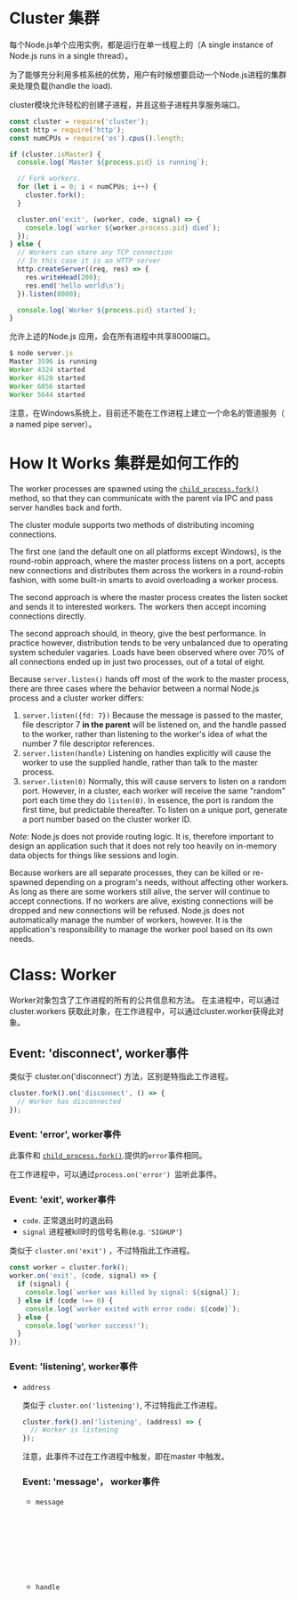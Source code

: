 # Cluster 集群

每个Node.js单个应用实例，都是运行在单一线程上的（A single instance of Node.js runs in a single thread）。

为了能够充分利用多核系统的优势，用户有时候想要启动一个Node.js进程的集群来处理负载(handle the load).

 cluster模块允许轻松的创建子进程，并且这些子进程共享服务端口。

```javascript
const cluster = require('cluster');
const http = require('http');
const numCPUs = require('os').cpus().length;

if (cluster.isMaster) {
  console.log(`Master ${process.pid} is running`);

  // Fork workers.
  for (let i = 0; i < numCPUs; i++) {
    cluster.fork();
  }

  cluster.on('exit', (worker, code, signal) => {
    console.log(`worker ${worker.process.pid} died`);
  });
} else {
  // Workers can share any TCP connection
  // In this case it is an HTTP server
  http.createServer((req, res) => {
    res.writeHead(200);
    res.end('hello world\n');
  }).listen(8000);

  console.log(`Worker ${process.pid} started`);
}
```



允许上述的Node.js 应用，会在所有进程中共享8000端口。

```javascript
$ node server.js
Master 3596 is running
Worker 4324 started
Worker 4520 started
Worker 6056 started
Worker 5644 started
```

注意，在Windows系统上，目前还不能在工作进程上建立一个命名的管道服务（ a named pipe server）。



# How It Works 集群是如何工作的

The worker processes are spawned using the [`child_process.fork()`](https://nodejs.org/dist/latest-v8.x/docs/api/child_process.html#child_process_child_process_fork_modulepath_args_options) method, so that they can communicate with the parent via IPC and pass server handles back and forth.

The cluster module supports two methods of distributing incoming connections.

The first one (and the default one on all platforms except Windows), is the round-robin approach, where the master process listens on a port, accepts new connections and distributes them across the workers in a round-robin fashion, with some built-in smarts to avoid overloading a worker process.

The second approach is where the master process creates the listen socket and sends it to interested workers. The workers then accept incoming connections directly.

The second approach should, in theory, give the best performance. In practice however, distribution tends to be very unbalanced due to operating system scheduler vagaries. Loads have been observed where over 70% of all connections ended up in just two processes, out of a total of eight.

Because `server.listen()` hands off most of the work to the master process, there are three cases where the behavior between a normal Node.js process and a cluster worker differs:



1. `server.listen({fd: 7})` Because the message is passed to the master, file descriptor 7 **in the parent** will be listened on, and the handle passed to the worker, rather than listening to the worker's idea of what the number 7 file descriptor references.
2. `server.listen(handle)` Listening on handles explicitly will cause the worker to use the supplied handle, rather than talk to the master process.
3. `server.listen(0)` Normally, this will cause servers to listen on a random port. However, in a cluster, each worker will receive the same "random" port each time they do `listen(0)`. In essence, the port is random the first time, but predictable thereafter. To listen on a unique port, generate a port number based on the cluster worker ID.



*Note*: Node.js does not provide routing logic. It is, therefore important to design an application such that it does not rely too heavily on in-memory data objects for things like sessions and login.

Because workers are all separate processes, they can be killed or re-spawned depending on a program's needs, without affecting other workers. As long as there are some workers still alive, the server will continue to accept connections. If no workers are alive, existing connections will be dropped and new connections will be refused. Node.js does not automatically manage the number of workers, however. It is the application's responsibility to manage the worker pool based on its own needs.



# Class: Worker

Worker对象包含了工作进程的所有的公共信息和方法。 在主进程中，可以通过cluster.workers 获取此对象，在工作进程中，可以通过cluster.worker获得此对象。

## Event: 'disconnect',   worker事件

类似于 cluster.on('disconnect') 方法，区别是特指此工作进程。

```javascript
cluster.fork().on('disconnect', () => {
  // Worker has disconnected
});
```

### Event: 'error',   worker事件

此事件和 [`child_process.fork()`](https://nodejs.org/dist/latest-v8.x/docs/api/child_process.html#child_process_child_process_fork_modulepath_args_options).提供的`error`事件相同。

在工作进程中，可以通过`process.on('error') `监听此事件。



### Event: 'exit',   worker事件

- `code`<Number>.  正常退出时的退出码
- `signal` <String>  进程被kill时的信号名称(e.g. `'SIGHUP'`)

类似于 `cluster.on('exit')` ，不过特指此工作进程。

```javascript
const worker = cluster.fork();
worker.on('exit', (code, signal) => {
  if (signal) {
    console.log(`worker was killed by signal: ${signal}`);
  } else if (code !== 0) {
    console.log(`worker exited with error code: ${code}`);
  } else {
    console.log('worker success!');
  }
});
```



### Event: 'listening',   worker事件

- `address` <Object>

类似于 `cluster.on('listening')`, 不过特指此工作进程。

```javascript
cluster.fork().on('listening', (address) => {
  // Worker is listening
});
```

注意，此事件不过在工作进程中触发，即在master 中触发。



### Event: 'message'， worker事件

- `message` <Object>
- `handle` <Object> 或 <undefined>

类似于 `cluster.on('message')`, 不过特指此工作进程。

在工作进程中，可以使用`process.on('message')` 监听此事件。

参见： [`process` event: `'message'`](https://nodejs.org/dist/latest-v8.x/docs/api/process.html#process_event_message).

如下示例，通过message机制来统计主进程中的请求数。

```javascript
const cluster = require('cluster');
const http = require('http');

if (cluster.isMaster) {

  // Keep track of http requests
  let numReqs = 0;
  setInterval(() => {
    console.log(`numReqs = ${numReqs}`);
  }, 1000);

  // Count requests
  function messageHandler(msg) {
    if (msg.cmd && msg.cmd === 'notifyRequest') {
      numReqs += 1;
    }
  }

  // Start workers and listen for messages containing notifyRequest
  const numCPUs = require('os').cpus().length;
  for (let i = 0; i < numCPUs; i++) {
    cluster.fork();
  }

  for (const id in cluster.workers) {
    cluster.workers[id].on('message', messageHandler);
  }

} else {

  // Worker processes have a http server.
  http.Server((req, res) => {
    res.writeHead(200);
    res.end('hello world\n');

    // notify master about the request
    process.send({ cmd: 'notifyRequest' });
  }).listen(8000);
}
```



### Event: 'online', worker事件

类似于 `cluster.on('online')` ，不过特指此工作进程。

```javascript
cluster.fork().on('online', () => {
  // Worker is online
});
```

注意，此事件不过在工作进程中触发，即在master 中触发。



### worker.disconnect()

- Returns: <Worker> 返回`worker`.的引用


在工作进程中，调用此函数，会关闭所有的服务(servers) 。当这些服务的`close`事件执行后，会断开IPC 管道(channel).

在主进程中，一个内部的消息会发送到工作进程，使其调用调用自身的`.disconnect()` 方法。

这样， `.exitedAfterDisconnect`  即会设置。

**注意**，当一个服务(server)关闭后，即不会接受新的连接（connections），此时其他正在监听的工作进程可以继续接受连接。

已经存在的连接，可以正常关闭。当所有连接都不存在后，IPC 管道即会关闭，工作进程会优雅地死亡，具体参见： [`server.close()`](https://nodejs.org/dist/latest-v8.x/docs/api/net.html#net_event_close)

以上只会应用于服务端的连接（server connections），对于客户端的连接（client connections ），工作进程不会主动关闭。disconnect 在退出前并不会等待其关闭.

**注意：**在工作进程中，还存在`process.disconnect` 方法，和此方法并不是同一个。参见： [`disconnect`](https://nodejs.org/dist/latest-v8.x/docs/api/child_process.html#child_process_child_disconnect).

因为服务端的连接长期存在，可能会阻塞工作进程的连接。可以通过发送消息的方式，让应用采取一定的动作进行关闭。也可以通过设置一个超时的方式(implement a timeout)，如果一段时间后，`disconnect`事件还没有触发，可以kill掉工作进程。

**示例如下：**

```javascript
if (cluster.isMaster) {
  const worker = cluster.fork();
  let timeout;

  worker.on('listening', (address) => {
    worker.send('shutdown');
    worker.disconnect();
    timeout = setTimeout(() => {
      worker.kill();
    }, 2000);
  });

  worker.on('disconnect', () => {
    clearTimeout(timeout);
  });

} else if (cluster.isWorker) {
  const net = require('net');
  const server = net.createServer((socket) => {
    // connections never end
  });

  server.listen(8000);

  process.on('message', (msg) => {
    if (msg === 'shutdown') {
      // initiate graceful close of any connections to server
    }
  });
}
```



### worker.exitedAfterDisconnect

- <boolean>

通过调研.kill()或.disconnect()方法，可以设置此值，在此之前，为undefined。

通过**worker.exitedAfterDisconnect**  返回的boolean值，可以区分进程时主动退出还是意外退出。主进程（master）可以据此值选择是否重新创建（respawn） 新的进程。

**示例：**

```javascript
cluster.on('exit', (worker, code, signal) => {
  if (worker.exitedAfterDisconnect === true) {
    console.log('Oh, it was just voluntary – no need to worry');
  }
});

// kill worker
worker.kill();


```



### worker.id

- <Number>

每个新创建的工作进程，都有唯一的id，并存储在worker.id中。

在工作进程的活动时，此id可以作为cluster.workers中的索引。



### worker.isConnected()

当工作进程通过IPC通过连接到主进程是，此函数返回true，否则返回false。

工作进程（worker）在创建后，会连接到主进程（master），当disconnect事件发送后，才会断开连接。



### worker.isDead()

当工作进程被终止时，不管是主动退出，还是通过signal终止，此函数返回true。否则返回false



### worker.kill([signal='SIGTERM'])

- `signal` <String> 发送给工作进程的终止信号的名称。



此方法（函数）会kill工作进程。 在主进程中，通过断开与worker.process的连接，一旦连接断开，通过signal kill工作进程。 在工作进程中，通过断开与管道的连接，可以退出（退出码为0）。

调用此方法后，将会设置`worker.exitedAfterDisconnect`

为了向后兼容，此方法还有一个别名：`worker.destroy()`

注意，在工作进程中，也有一个`process.kill()`方法.



### worker.process

- <ChildProcess>

所有工作进程，底层都是通过`child_process.fork()`创建的，此函数的返回对象即存储在**.process**中，在工作进程中，process是全局对象（master中使用worker.process）。

参见： [Child Process module](https://nodejs.org/dist/latest-v8.x/docs/api/child_process.html#child_process_child_process_fork_modulepath_args_options)

注意：当process的`disconnect`事件发生时，并且worker.exitedAfterDisconnect的值不为true时，工作进程会调用process.exit(0)优雅的退出。 这样可以避免连接意外断开。



### worker.send(message [, sendHandle]，[, callback])

- `message`<Object>
- `sendHandle` <Handle>
- `callback`<Function>
- Returns: Boolean

向工作进程或主进程发送消息，或者发送一个handle(可选的)。

如果是主进程，可以向指定的worker发送消息，等同于 [`ChildProcess.send()`](https://nodejs.org/dist/latest-v8.x/docs/api/child_process.html#child_process_child_send_message_sendhandle_options_callback).

如果是工作进程，可以向master发送消息，等同于`process.send()`.

下面示例中，主进程中向工作进程发送消息，工作进程监听到此消息后，将此消息返回给主进程。

```javascript
if (cluster.isMaster) {
  const worker = cluster.fork();
  worker.send('hi there');

} else if (cluster.isWorker) {
  process.on('message', (msg) => {
    process.send(msg);
  });
}
```



# Event: 'disconnect'，  cluster事件

- worker <cluster.Worker>

工作进程的IPC管道断开时触发。当工作进程优雅的退出，被kill，或者手工断开（例如调用 worker.disconnect方法）时发生。

  **工作进程**的IPC管道断开时触发。当工作进程优雅的退出，被kill，或者手工断开（例如调用 worker.disconnect方法）时发生。

  disconnect和exit事件之间可能会有延迟，这些事件常用来检查进程在清理过程中卡住(stuck:卡住，动不了)，或者是否有长连接。

  ```javascript
  cluster.on('disconnect', (worker) => {
    console.log(`The worker #${worker.id} has disconnected`);
  });
  ```
disconnect和exit事件之间可能会有延迟，这些事件常用来检查进程在清理过程中卡住(stuck:卡住，动不了)，或者是否有长连接。

```javascript
cluster.on('disconnect', (worker) => {
  console.log(`The worker #${worker.id} has disconnected`);
});
```

# Event: 'exit'，  cluster事件

- worker： <cluster.Worker>

- code：正常退出时候的退出码

- signal：进程被killed时候的信号名称（例如：'SIGHUP'）


任何一个工作进程死亡时（例如：kill -9 pid, kill -HUP pid）, 会触发此事件。

可以在回调函数中调用fork()方法重启工作进程。

```javascript
cluster.on('exit', (worker, code, signal) => {
  
  // 当执行kill -9 pid, kill -HUP pid， sinal 为：SIGKILL，SIGHUP
  // 当调用cluster.disconnect()方法是，优雅退出，code为0
  console.log('worker %d died (%s). restarting...',worker.process.pid, signal || code);

  cluster.fork();
});
```

参加：child_process event: 'exit'



# Event: 'fork' , 事件

- worker： <cluster.Worker>


当fork一个新的工作进程时，cluster模块会触发fork事件。 这可以用于记录(log)当前工作经常活动的日志，创建一个自定义超时。

```javascript
const timeouts = [];
function errorMsg() {
  console.error('Something must be wrong with the connection ...');
}

cluster.on('fork', (worker) => {
  //如果2秒之内没有监听到listening事件，提示连接超时。
  timeouts[worker.id] = setTimeout(errorMsg, 2000);
});
cluster.on('listening', (worker, address) => {
  clearTimeout(timeouts[worker.id]);
});
cluster.on('exit', (worker, code, signal) => {
  clearTimeout(timeouts[worker.id]);
  errorMsg();
});
```



# Event: 'listening' ,事件

- `worker` <cluster.Worker>
- `address` <Object>

当在工作进程上调用listen()方法后，listening事件会在服务上(工作进程的)触发，同时主进程的cluster也会触发此事件。

**listening**事件的处理函数有两个参数，`worker`参数包含了工作进程对象，`address`对象包含了如下的连接属性：address，port和addressType。这对于工作进程监听多个地址是非常有用。

示例：

```javascript
cluster.on('listening', (worker, address) => {
  console.log(
    `A worker is now connected to ${address.address}:${address.port}`);
});
```

 `addressType` 的值如下：

- `4` (TCPv4)
- `6` (TCPv6)
- `-1` (unix domain socket)
- `"udp4"` or `"udp6"` (UDP v4 or v6)



# Event: 'message'，事件

- `worker` <cluster.Worker>
- `message` <Object>
- `handle` <Object>|<undefined>



当主进程（master）接收到任何一个工作进程的消息时触发此事件。

参加： [child_process event: 'message'](https://nodejs.org/dist/latest-v8.x/docs/api/child_process.html#child_process_event_message). 

在Node.js v6.0之前，此事件的回调函数只接收`message` 和`handle`两个参数，而不包括`worker`对象，这一点当前文档展示的不一样(contrary to:与…相反)。

如果需要支持老的版本，并且不需要`worder`对象的话, 可以通过检查参数的个数来解决此差异（ work around the discrepancy）。

```javascript
cluster.on('message', (worker, message, handle) => {
  if (arguments.length === 2) {
    handle = message;
    message = worker;
    worker = undefined;
  }
  // ...
});
```



#Event: 'online',事件

- worker： <cluster.Worker>

当fork一个新的工作进程时，该工作进程应该相应一个实时消息（online message）。当master接收到实时消息时，就会触发online事件。online事件与fork事件的区别是，fork事件是工作进程fork时触发，而online事件是工作进程运行时触发。



```javascript
cluster.on('online', (worker) => {
  console.log('Yay, the worker responded after it was forked');
});
```



# Event: 'setup'，事件

- settings <Object>


每次调用setupMaster()方法时，触发此事件。

`settings`对象就是**setupMaster**()方法调用时的`cluster.settings`对象，并且该对象只能用于参考(advisory:咨询，报告)， 因为在单个信号（single tick ?和解 ？)中，**setupMaster**()可以多次调用。

如果对精确性(accuracy)要求高，请使用`cluster.settings`



# cluster.disconnect([callback])

- callback 当所有工作进程断开连接，并且handle都关闭时调用。

可以在 cluster.workers 的每个工作进程中调用`.disconnect()`方法。

当工作进程断开时，所有内部的handle都会关闭，这是如果没有其他的事件等待处理，主进程可以优雅的结束。

此方法可以接受一个可选的回调函数作为参数，当工作进程结束时此回调函数会调用。

#### 此方法只能在主进程中调用。



# cluster.fork([env])

- `env`  以Key/value 的形式为工作进程添加环境变量
- return <cluster.Worker> 返回cluster.Worker


此方法只能在主进程中调用。



# cluster.isMaster

- <boolean>

  如果进程时主进程，则返回true。 这是由 `process.env.NODE_UNIQUE_ID`决定的。 如果`process.env.NODE_UNIQUE_ID` 未定义，则为true



> 译注：process.env.NODE_UNIQUE_ID 是在`cluster.fork()`时添加变量。



# cluster.isWorker

- <boolean>

如果进程不是主进程，则返回true（和cluster.isMaster正好相反）。



# cluster.schedulingPolicy

调度策略，不管是轮询调度的 `cluster.SCHED_RR`，还是由操作系统决定的`cluster.SCHED_NONE`。 

这是一个全局设置，当第一个工作进程被spawned或者调用cluster.setupMaster()时，此设置都会生效。

`SCHED_RR` 是所有操作系统的默认设置，当然除了windows系统。当然，如果libuv 能够有效的分发IOCP handle，并不会产出巨大的性能冲击，windows系统也会变为`SCHED_RR`

`cluster.schedulingPolicy` 可以设置`NODE_CLUSTER_SCHED_POLICY`环境变量。环境变量的有效值包括`rr` 和 `none`。



> 译注：
>
>  linux内核的三种调度方法：
> 1，SCHED_OTHER 分时调度策略，
> 2，SCHED_FIFO实时调度策略，先到先服务
> 3，SCHED_RR实时调度策略，时间片轮转 



# cluster.settings

- Object
  - execArgv：
  - exec：
  - args：
  - silent：
  - stdio：
  - uid：
  - gid：
  - inspectPort：


After calling `.setupMaster()` (or `.fork()`) this settings object will contain the settings, including the default values.

This object is not intended to be changed or set manually.



# cluster.setupMaster([settings])

- settings <Object> 参见： cluster.settings

`setupMaster` 用于改变默认的fork行为。 

一旦调用,  settings 将会传递给`cluster.settings`. 

注意：

- 任何settings 的改变只会影响将要调用的fork()方法，而对当前已经运行的工作进程没有影响。

- 通过`.setupMaster()` 不能设置的唯一属性是传递给fork()的env变量。

-  上述的默认设置只会在第一次调用时生效。 后续调用时，只会使用`cluster.setupMaster()` 

  调用时的当前值。


示例：

```javascript
const cluster = require('cluster');
cluster.setupMaster({
  exec: 'worker.js',
  args: ['--use', 'https'],
  silent: true
});
cluster.fork(); // https worker
cluster.setupMaster({
  exec: 'worker.js',
  args: ['--use', 'http']
});
cluster.fork(); // http worker
```

此方法只能在主进程中调用。


# cluster.worker

- Object

当前工作进程对象的引用。在主进程中无效。

```javascript
const cluster = require('cluster');
const http = require('http');
const numCPUs = require('os').cpus().length;

if (cluster.isMaster) { 
  // Fork workers.
  for (let i = 0; i < numCPUs; i++) {
    const worker = cluster.fork();   
  }
} else {

  http.createServer((req, res) => {
    res.writeHead(200);
    res.end('hello world\n');    
    // console.log(cluster.worker);// Worker{}
    console.log(`I am worker #${cluster.worker.id}`);
  }).listen(8000);
}

// 依次执行四次 curl http://localhost:8000/
// 输出：
I am worker #1
I am worker #4
I am worker #2
I am worker #3

```


# cluster.workers

- Object

cluster.workers 是一个存储活跃的工作进程对象的hash表。hash表使用id字段作为key。有了key，就可以方便的遍历所有的工作进程。cluster.workers  只存在于主进程中。



当工作进程断开连接并退出后（ disconnected *and* exited），工作进程就会从cluster.workers中移除。这两个事件的顺序并不能预先确定，但是，可以确定的是，工作进程从cluster.workers列表的移除是发生在`disconnect  `  或者 `exit`中最后一个触发事件之前的。

```javascript
// Go through all workers
function eachWorker(callback) {
  for (const id in cluster.workers) {
    // id: int, 1,2,3,4
    callback(cluster.workers[id]);
  }
}
eachWorker((worker) => {
  worker.send('big announcement to all workers');
});
```

使用工作进程的id来定位工作进程是最方便的。

```javascript

socket.on('data', (id) => {
  const worker = cluster.workers[id];
});
```


​              
